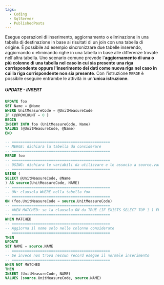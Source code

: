 ```yaml
---
tags:
  - Coding
  - SqlServer
  - PublishedPosts
---
```

Esegue operazioni di inserimento, aggiornamento o eliminazione in una tabella di destinazione in base ai risultati di un join con una tabella di origine. È possibile ad esempio sincronizzare due tabelle inserendo, aggiornando o eliminando righe in una tabella in base alle differenze trovate nell'altra tabella.
Uno scenario comune prevede l'**aggiornamento di una o più colonne di una tabella nel caso in cui sia presente una riga corrispondente oppure l'inserimento dei dati come nuova riga nel caso in cui la riga corrispondente non sia presente**. Con l'istruzione `MERGE` è possibile eseguire entrambe le attività in un'**unica istruzione**.
##### UPDATE - INSERT
```sql
UPDATE foo
SET Name = @Name
WHERE UnitMeasureCode = @UnitMeasureCode
IF (@@ROWCOUNT = 0 )
BEGIN
INSERT INTO foo (UnitMeasureCode, Name)
VALUES (@UnitMeasureCode, @Name)
END
```

```sql
-- =============================================
-- MERGE: dichiara la tabella da considerare
-- =============================================
MERGE foo
-- =============================================
-- USING: dichiara le variabili da utilizzare e le associa a source.var_1, socurce.var_2
-- =============================================
USING (
SELECT @UnitMeasureCode, @Name
) AS source(UnitMeasureCode, NAME)
-- =============================================
-- ON: clausola WHERE nella tabella foo
-- =============================================
ON (foo.UnitMeasureCode = source.UnitMeasureCode)
-- =============================================
-- WHEN MATCHED: se la clausola ON da TRUE (IF EXISTS SELECT TOP 1 1 FROM foo WHERE foo.UnitMeasureCode = source.UnitMeasureCode)
-- =============================================
WHEN MATCHED
-- =============================================
-- Aggiorna il nome solo nelle colonne considerate
-- =============================================
THEN
UPDATE
SET NAME = source.NAME
-- =============================================
-- Se invece non trova nessun record esegue il normale inserimento
-- =============================================
WHEN NOT MATCHED
THEN
INSERT (UnitMeasureCode, NAME)
VALUES (source.UnitMeasureCode, source.NAME)
```